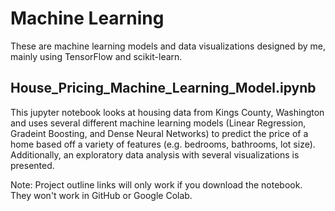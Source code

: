 # Machine Learning
These are machine learning models and data visualizations designed by me, mainly using TensorFlow and scikit-learn.

## House_Pricing_Machine_Learning_Model.ipynb
This jupyter notebook looks at housing data from Kings County, Washington and uses several different machine learning models (Linear Regression, Gradeint Boosting, and Dense Neural Networks) to predict the price of a home based off a variety of features (e.g. bedrooms, bathrooms, lot size). Additionally, an exploratory data analysis with several visualizations is presented.

Note: Project outline links will only work if you download the notebook. They won't work in GitHub or Google Colab.
